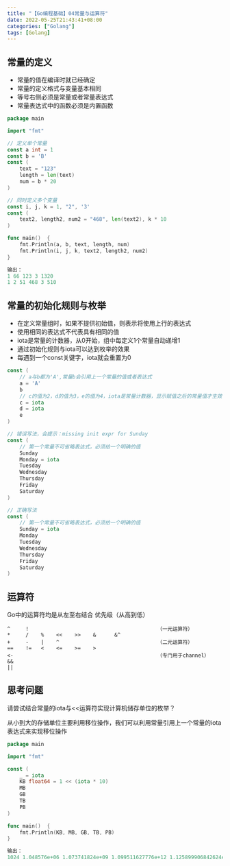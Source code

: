 ```yaml
---
title: "【Go编程基础】04常量与运算符"
date: 2022-05-25T21:43:41+08:00
categories: ["Golang"]
tags: [Golang]
---
```

## 常量的定义
- 常量的值在编译时就已经确定  
- 常量的定义格式与变量基本相同  
- 等号右侧必须是常量或者常量表达式
- 常量表达式中的函数必须是内置函数

```go
package main

import "fmt"

// 定义单个常量
const a int = 1
const b = 'B'
const (
	text = "123"
	length = len(text)
	num = b * 20
)

// 同时定义多个变量
const i, j, k = 1, "2", '3'
const (
	text2, length2, num2 = "468", len(text2), k * 10
)

func main()  {
	fmt.Println(a, b, text, length, num)
	fmt.Println(i, j, k, text2, length2, num2)
}

输出：
1 66 123 3 1320
1 2 51 468 3 510
```

## 常量的初始化规则与枚举
- 在定义常量组时，如果不提供初始值，则表示将使用上行的表达式
- 使用相同的表达式不代表具有相同的值
- iota是常量的计数器，从0开始，组中每定义1个常量自动递增1
- 通过初始化规则与iota可以达到枚举的效果
- 每遇到一个const关键字，iota就会重置为0

```go
const (
	// a与b都为'A',常量b会引用上一个常量的值或者表达式
	a = 'A'
	b
	// c的值为2，d的值为3，e的值为4，iota是常量计数器，显示赋值之后的常量值才生效
	c = iota
	d = iota
	e
)
```

```go
// 错误写法，会提示：missing init expr for Sunday
const (
	// 第一个常量不可省略表达式，必须给一个明确的值
	Sunday
	Monday = iota
	Tuesday
	Wednesday
	Thursday
	Friday
	Saturday
)

// 正确写法
const (
	// 第一个常量不可省略表达式，必须给一个明确的值
	Sunday = iota
	Monday
	Tuesday
	Wednesday
	Thursday
	Friday
	Saturday
)
```

## 运算符

Go中的运算符均是从左至右结合
优先级（从高到低）

```
^     !                                          （一元运算符）
*     /    %    <<    >>    &      &^
+     -    |    ^                                （二元运算符）
==    !=   <    <=    >=    >
<-                                               （专门用于channel）
&&
||
```

## 思考问题
请尝试结合常量的iota与<<运算符实现计算机储存单位的枚举？

从小到大的存储单位主要利用移位操作，我们可以利用常量引用上一个常量的iota表达式来实现移位操作

```go
package main

import "fmt"

const (
	_ = iota
	KB float64 = 1 << (iota * 10)
	MB
	GB
	TB
	PB
)

func main()  {
	fmt.Println(KB, MB, GB, TB, PB)
}

输出：
1024 1.048576e+06 1.073741824e+09 1.099511627776e+12 1.125899906842624e+15
```
